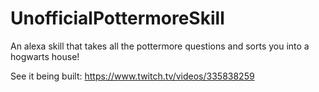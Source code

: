 # UnofficialPottermoreSkill
An alexa skill that takes all the pottermore questions and sorts you into a hogwarts house!

See it being built: https://www.twitch.tv/videos/335838259
